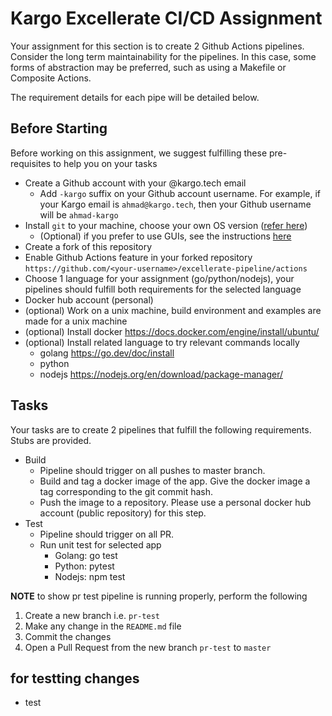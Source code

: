 # Kargo Excellerate CI/CD Assignment

Your assignment for this section is to create 2 Github Actions pipelines. Consider the long term maintainability for the pipelines. In this case, some forms of abstraction may be preferred, such as using a Makefile or Composite Actions.

The requirement details for each pipe will be detailed below.

## Before Starting

Before working on this assignment, we suggest fulfilling these pre-requisites to help you on your tasks

- Create a Github account with your @kargo.tech email
  - Add `-kargo` suffix on your Github account username. For example, if your Kargo email is `ahmad@kargo.tech`, then your Github username will be `ahmad-kargo`
- Install `git` to your machine, choose your own OS version ([refer here](https://git-scm.com/downloads))
  - (Optional) if you prefer to use GUIs, see the instructions [here](https://git-scm.com/downloads/guis)
- Create a fork of this repository
- Enable Github Actions feature in your forked repository `https://github.com/<your-username>/excellerate-pipeline/actions`
- Choose 1 language for your assignment (go/python/nodejs), your pipelines should fulfill both requirements for the selected language
- Docker hub account (personal)
- (optional) Work on a unix machine, build environment and examples are made for a unix machine
- (optional) Install docker https://docs.docker.com/engine/install/ubuntu/
- (optional) Install related language to try relevant commands locally
  - golang https://go.dev/doc/install
  - python
  - nodejs https://nodejs.org/en/download/package-manager/

## Tasks

Your tasks are to create 2 pipelines that fulfill the following requirements. Stubs are provided.

* Build
  * Pipeline should trigger on all pushes to master branch.
  * Build and tag a docker image of the app. Give the docker image a tag corresponding to the git commit hash.
  * Push the image to a repository. Please use a personal docker hub account (public repository) for this step.
* Test
  * Pipeline should trigger on all PR.
  * Run unit test for selected app
    * Golang: go test
    * Python: pytest
    * Nodejs: npm test

**NOTE** to show pr test pipeline is running properly, perform the following

1. Create a new branch i.e. `pr-test`
2. Make any change in the `README.md` file
3. Commit the changes
4. Open a Pull Request from the new branch `pr-test` to `master`


## for testting changes
- test
